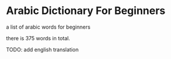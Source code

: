 # Arabic Dictionary For Beginners
a list of arabic words for beginners

there is 375 words in total. 

TODO:
add english translation
